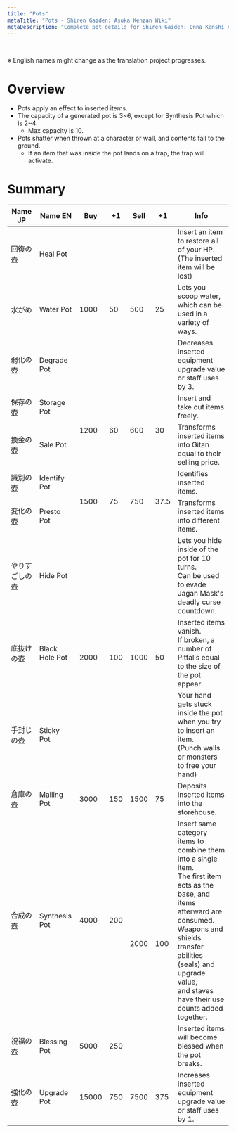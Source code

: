 ```yaml
---
title: "Pots"
metaTitle: "Pots - Shiren Gaiden: Asuka Kenzan Wiki"
metaDescription: "Complete pot details for Shiren Gaiden: Onna Kenshi Asuka Kenzan!"
---
```


<br/>

<span class="redText">※ English names might change as the translation project progresses.</span>

# Overview

- Pots apply an effect to inserted items.
- The capacity of a generated pot is 3~6, except for Synthesis Pot which is 2~4.
    - Max capacity is 10.
- Pots shatter when thrown at a character or wall, and contents fall to the ground.
    - If an item that was inside the pot lands on a trap, the trap will activate.

# Summary

<table class="itemListCentered">
  <thead>
    <tr>
      <th>Name JP</th>
      <th>Name EN</th>
      <th>Buy</th>
      <th>+1</th>
      <th>Sell</th>
      <th>+1</th>
      <th>Info</th>
    </tr>
  </thead>
  <tbody>
    <tr>
      <td class="highlightYellow">回復の壺</td>
      <td class="highlightYellow">Heal Pot</td>
      <td rowspan="3">1000</td>
      <td rowspan="3">50</td>
      <td rowspan="3">500</td>
      <td rowspan="3">25</td>
      <td class="leftText">Insert an item to restore all of your HP.<br/>(The inserted item will be lost)</td>
    </tr>
    <tr>
      <td class="highlightYellow">水がめ</td>
      <td class="highlightYellow">Water Pot</td>
      <td class="leftText">Lets you scoop water, which can be used in a variety of ways.</td>
    </tr>
    <tr>
      <td class="highlightYellow">弱化の壺</td>
      <td class="highlightYellow">Degrade Pot</td>
      <td class="leftText">Decreases inserted equipment upgrade value or staff uses by 3.</td>
    </tr>
    <tr>
      <td class="highlightYellow">保存の壺</td>
      <td class="highlightYellow">Storage Pot</td>
      <td rowspan="2">1200</td>
      <td rowspan="2">60</td>
      <td rowspan="2">600</td>
      <td rowspan="2">30</td>
      <td class="leftText">Insert and take out items freely.</td>
    </tr>
    <tr>
      <td class="highlightYellow">換金の壺</td>
      <td class="highlightYellow">Sale Pot</td>
      <td class="leftText">Transforms inserted items into Gitan equal to their selling price.</td>
    </tr>
    <tr>
      <td class="highlightYellow">識別の壺</td>
      <td class="highlightYellow">Identify Pot</td>
      <td rowspan="2">1500</td>
      <td rowspan="2">75</td>
      <td rowspan="2">750</td>
      <td rowspan="2">37.5</td>
      <td class="leftText">Identifies inserted items.</td>
    </tr>
    <tr>
      <td class="highlightYellow">変化の壺</td>
      <td class="highlightYellow">Presto Pot</td>
      <td class="leftText">Transforms inserted items into different items.</td>
    </tr>
    <tr>
      <td class="highlightYellow">やりすごしの壺</td>
      <td class="highlightYellow">Hide Pot</td>
      <td rowspan="3">2000</td>
      <td rowspan="3">100</td>
      <td rowspan="3">1000</td>
      <td rowspan="3">50</td>
      <td class="leftText">Lets you hide inside of the pot for 10 turns.<br/>Can be used to evade Jagan Mask's deadly curse countdown.</td>
    </tr>
    <tr>
      <td class="highlightYellow">底抜けの壺</td>
      <td class="highlightYellow">Black Hole Pot</td>
      <td class="leftText">Inserted items vanish.<br/>If broken, a number of Pitfalls equal to the size of the pot appear.</td>
    </tr>
    <tr>
      <td class="highlightYellow">手封じの壺</td>
      <td class="highlightYellow">Sticky Pot</td>
      <td class="leftText">Your hand gets stuck inside the pot when you try to insert an item.<br/>(Punch walls or monsters to free your hand)</td>
    </tr>
    <tr>
      <td class="highlightYellow">倉庫の壺</td>
      <td class="highlightYellow">Mailing Pot</td>
      <td>3000</td>
      <td>150</td>
      <td>1500</td>
      <td>75</td>
      <td class="leftText">Deposits inserted items into the storehouse.</td>
    </tr>
    <tr>
      <td class="highlightYellow">合成の壺</td>
      <td class="highlightYellow">Synthesis Pot</td>
      <td>4000</td>
      <td>200</td>
      <td rowspan="2">2000</td>
      <td rowspan="2">100</td>
      <td class="leftText">Insert same category items to combine them into a single item.<br/>The first item acts as the base, and items afterward are consumed.<br/>Weapons and shields transfer abilities (seals) and upgrade value,<br/>and staves have their use counts added together.</td>
    </tr>
    <tr>
      <td class="highlightYellow">祝福の壺</td>
      <td class="highlightYellow">Blessing Pot</td>
      <td>5000</td>
      <td>250</td>
      <td class="leftText">Inserted items will become blessed when the pot breaks.</td>
    </tr>
    <tr>
      <td class="highlightYellow">強化の壺</td>
      <td class="highlightYellow">Upgrade Pot</td>
      <td>15000</td>
      <td>750</td>
      <td>7500</td>
      <td>375</td>
      <td class="leftText">Increases inserted equipment upgrade value or staff uses by 1.</td>
    </tr>
  </tbody>
</table>
